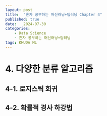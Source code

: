 ```yaml
---
layout: post
title:  "혼자 공부하는 머신러닝+딥러닝 Chapter 4"
published: true
date:   2024-07-30 
categories:
    - Data Science
    - 혼자 공부하는 머신러닝+딥러닝
tags: KHUDA ML
---
```

# 4. 다양한 분류 알고리즘
## 4-1. 로지스틱 회귀
## 4-2. 확률적 경사 하강법